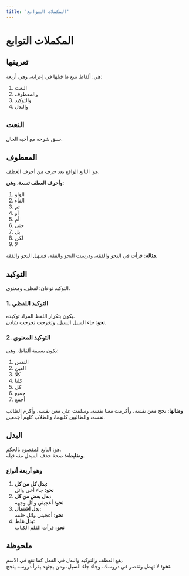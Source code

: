 ```yaml
---
title: 'المكملات التوابع'
---
```


# المكملات التوابع

## تعريفها

هي: ألفاظ تتبع ما قبلها في إعرابه، وهي أربعة:

1. النعت
2. والمعطوف
3. والتوكيد
4. والبدل

## النعت

سبق شرحه مع أخيه الحال.

## المعطوف

هو: التابع الواقع بعد حرف من أحرف العطف.

**وأحرف العطف تسعة، وهي:**

1. الواو
2. الفاء
3. ثم
4. أو
5. أم
6. حتى
7. بل
8. لكن
9. لا

**مثاله:** قرأت في النحو والفقه، ودرست النحو والفقه، فسهل النحو والفقه.

## التوكيد

التوكيد نوعان: لفظي، ومعنوي.

### 1. التوكيد اللفظي

يكون بتكرار اللفظ المراد توكيده.  
**نحو:** جاء السيل السيل، وتخرجت تخرجت شادن.

### 2. التوكيد المعنوي

يكون بسبعة ألفاظ، وهي:

1. النفس
2. العين
3. كلا
4. كلتا
5. كل
6. جميع
7. أجمع

**ومثالها:** نجح معن نفسه، وأكرمت معنا نفسه، وسلمت على معن نفسه، وأكرم الطالب نفسه، والطالبين كليهما، والطلاب كلهم أجمعين.

## البدل

هو: التابع المقصود بالحكم.  
**وضابطه:** صحة حذف المبدل منه قبله.

### وهو أربعة أنواع

1. **بدل كل من كل:**  
   **نحو:** جاء أخي وائل
2. **بدل بعض من كل:**  
   **نحو:** أعجبني وائل وجهه
3. **بدل اشتمال:**  
   **نحو:** أعجبني وائل خلقه
4. **بدل غلط:**  
   **نحو:** قرأت القلم الكتاب

## ملحوظة

يقع العطف والتوكيد والبدل في الفعل كما تقع في الاسم.  
**نحو:** لا تهمل وتقصر في دروسك، وجاء جاء السيل، ومن يجتهد يقرأ دروسه ينجح.

